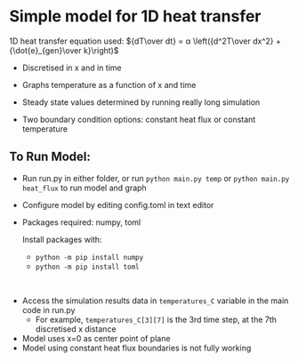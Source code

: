 ﻿# Simple model for 1D heat transfer

1D heat transfer equation used: ${dT\over dt} = α \left({d^2T\over dx^2} + {\dot{e}_{gen}\over k}\right)$

- Discretised in x and in time

- Graphs temperature as a function of x and time
- Steady state values determined by running really long simulation
- Two boundary condition options: constant heat flux or constant temperature

## To Run Model:
- Run run.py in either folder, or run ```python main.py temp``` or ```python main.py heat_flux``` to run model and graph
- Configure model by editing config.toml in text editor
- Packages required: numpy, toml

  Install packages with:
  - ```python -m pip install numpy```
  - ```python -m pip install toml```
<br>
  
- Access the simulation results data in ```temperatures_C``` variable in the main code in run.py
  - For example, ```temperatures_C[3][7]``` is the 3rd time step, at the 7th discretised x distance
- Model uses x=0 as center point of plane
- Model using constant heat flux boundaries is not fully working
